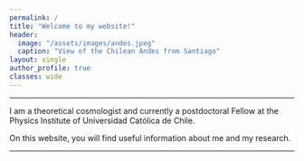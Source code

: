 ```yaml
---
permalink: /
title: "Welcome to my website!"
header:
  image: "/assets/images/andes.jpeg"
  caption: "View of the Chilean Andes from Santiago"
layout: single
author_profile: true
classes: wide
---
```


----------------------------------------

I am a theoretical cosmologist and currently a postdoctoral Fellow at the Physics Institute of Universidad Católica de Chile.

On this website, you will find useful information about me and my research.

----------------------------------------


